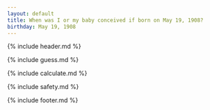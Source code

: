```yaml
---
layout: default
title: When was I or my baby conceived if born on May 19, 1908?
birthday: May 19, 1908
---
```


{% include header.md %}

{% include guess.md %}

{% include calculate.md %}

{% include safety.md %}

{% include footer.md %}



